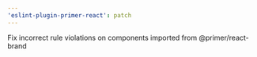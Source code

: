```yaml
---
'eslint-plugin-primer-react': patch
---
```


Fix incorrect rule violations on components imported from @primer/react-brand
